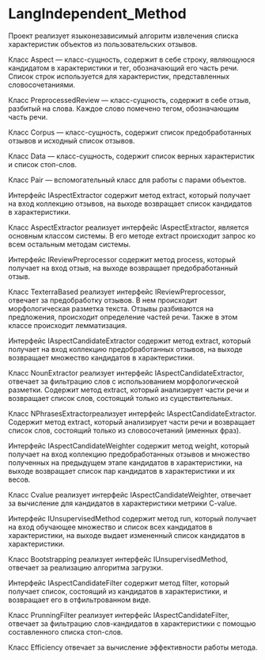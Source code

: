# LangIndependent_Method

Проект реализует языконезависимый алгоритм извлечения списка характеристик объектов из пользовательских отзывов. 

Класс Aspect — класс-сущность, содержит в себе строку, являющуюся кандидатом в характеристики и тег, обозначающий его часть речи. Список строк используется для характеристик, представленных словосочетаниями.

Класс PreprocessedReview — класс-сущность, содержит в себе отзыв, разбитый на слова. Каждое слово помечено тегом, обозначающим часть речи.

Класс Corpus — класс-сущность, содержит список предобработанных отзывов и исходный список отзывов.

Класс Data — класс-сущность, содержит список верных характеристик и список стоп-слов.

Класс Pair — вспомогательный класс для работы с парами объектов.

Интерфейс IAspectExtractor содержит метод extract, который получает на вход коллекцию отзывов, на выходе возвращает список кандидатов в характеристики.

Класс AspectExtractor реализует интерфейс IAspectExtractor, является основным классом системы. В его методе extract происходит запрос ко всем остальным методам системы.

Интерфейс IReviewPreprocessor содержит метод process, который получает на вход отзыв, на выходе возвращает предобработанный отзыв.

Класс TexterraBased реализует интерфейс IReviewPreprocessor, отвечает за предобработку отзывов. В нем происходит морфологическая разметка текста. Отзывы разбиваются на предложения, происходит определение частей речи. Также в этом классе происходит лемматизация.

Интерфейс IAspectCandidateExtractor содержит метод extract, который получает на вход коллекцию предобработанных отзывов, на выходе возвращает множество кандидатов в характеристики.

Класс NounExtractor реализует интерфейс IAspectCandidateExtractor, отвечает за фильтрацию слов с использованием морфологической разметки. Содержит метод extract, который анализирует части речи и возвращает список слов, состоящий только из существительных.

Класс NPhrasesExtractorреализует интерфейс IAspectCandidateExtractor. Содержит метод extract, который анализирует части речи и возвращает список слов, состоящий только из словосочетаний (именных фраз).

Интерфейс IAspectCandidateWeighter содержит метод weight, который получает на вход коллекцию предобработанных отзывов и множество полученных на предыдущем этапе кандидатов в характеристики, на выходе возвращает список пар кандидатов в характеристики и их весов.

Класс Cvalue реализует интерфейс IAspectCandidateWeighter, отвечает за вычисление для кандидатов в характеристики метрики C-value.

Интерфейс IUnsupervisedMethod содержит метод run, который получает на вход обучающее множество и список всех кандидатов в характеристики, на выходе выдает измененный список кандидатов в характеристики.

Класс Bootstrapping реализует интерфейс IUnsupervisedMethod, отвечает за реализацию алгоритма загрузки.

Интерфейс IAspectCandidateFilter содержит метод filter, который получает список, состоящий из кандидатов в характеристики, и возвращает его в отфильтрованном виде.

Класс PrunningFilter реализует интерфейс IAspectCandidateFilter, отвечает за фильтрацию слов-кандидатов в характеристики с помощью составленного списка стоп-слов.

Класс Efficiency отвечает за вычисление эффективности работы метода.
